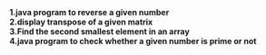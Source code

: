 <b>
1.java program to reverse a given number <br>
2.display transpose of a given matrix <br>
3.Find the second smallest element in an array <br>
4.java program to check whether a given number is prime or not <br>
</b>

